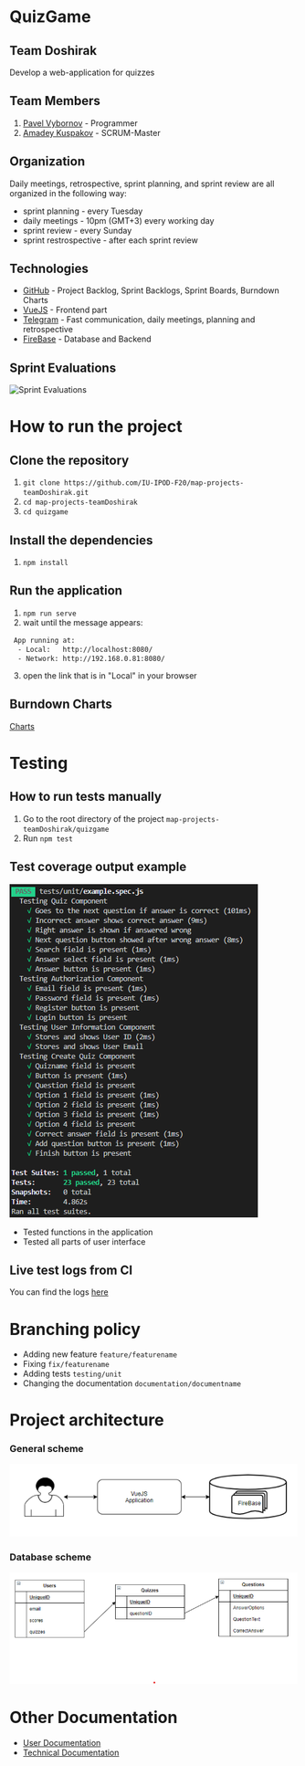 # QuizGame
## Team Doshirak
Develop a web-application for quizzes

## Team Members
1. [Pavel Vybornov](https://github.com/pavvyb) - Programmer
2. [Amadey Kuspakov](https://github.com/) - SCRUM-Master

## Organization
Daily meetings, retrospective, sprint planning, and sprint review are all organized in the following way:
- sprint planning - every Tuesday
- daily meetings - 10pm (GMT+3) every working day
- sprint review - every Sunday
- sprint restrospective - after each sprint review

## Technologies
* [GitHub](https://github.com/IU-IPOD-F20/map-projects-teamDoshirak) - Project Backlog, Sprint Backlogs, Sprint Boards, Burndown Charts
* [VueJS](https://vuejs.org) - Frontend part
* [Telegram](https://web.telegram.org/#/login) - Fast communication, daily meetings, planning and retrospective
* [FireBase](firebase.google.com) - Database and Backend

## Sprint Evaluations

![Sprint Evaluations](https://docs.google.com/spreadsheets/d/e/2PACX-1vTXIhfQzTkLutk3Wp2zWwAcCXQe7GZCZGWMZHp4nMPAgInjsxWohwH5hxwd4N9iyATx-H-QBAiTGWlj/pubchart?oid=821744637&amp;format=image)

# How to run the project

## Clone the repository

1. `git clone https://github.com/IU-IPOD-F20/map-projects-teamDoshirak.git`
2. `cd map-projects-teamDoshirak`
3. `cd quizgame`

## Install the dependencies

1. `npm install`

## Run the application
1. `npm run serve`
2. wait until the message appears:
```
 App running at:
  - Local:   http://localhost:8080/
  - Network: http://192.168.0.81:8080/
```
3. open the link that is in "Local" in your browser

## Burndown Charts
[Charts](BURNDOWN.md)

# Testing
## How to run tests manually
1. Go to the root directory of the project
`map-projects-teamDoshirak/quizgame`
1. Run 
`npm test`

## Test coverage output example

![](images/testcompletion.png)

- Tested functions in the application
- Tested all parts of user interface

## Live test logs from CI
You can find the logs [here](quizgame/output/coverage)

# Branching policy
- Adding new feature
`feature/featurename`
- Fixing
`fix/featurename`
- Adding tests
`testing/unit`
- Changing the documentation
`documentation/documentname`

# Project architecture
### General scheme
![](images/generalscheme.png)
### Database scheme
![](images/databasescheme.png)

# Other Documentation
- [User Documentation](USERDOC.md)
- [Technical Documentation](TECHDOC.md)
